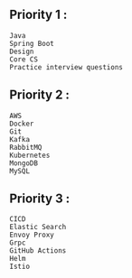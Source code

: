 ## Priority 1 :
```
Java
Spring Boot
Design
Core CS
Practice interview questions
```

## Priority 2 :
```
AWS
Docker
Git
Kafka
RabbitMQ
Kubernetes
MongoDB
MySQL
```

## Priority 3 :
```
CICD
Elastic Search
Envoy Proxy
Grpc
GitHub Actions
Helm
Istio
```
